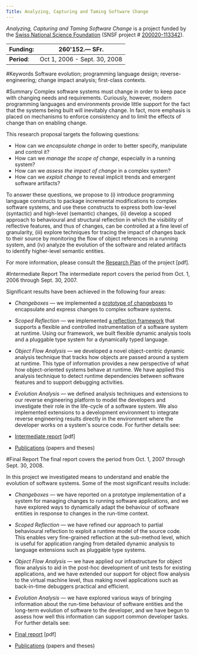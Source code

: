 ```yaml
---
Title: Analyzing, Capturing and Taming Software Change
---
```


*Analyzing, Capturing and Taming Software Change* is a project funded by the [Swiss National Science Foundation](http://www.snf.ch/) (SNSF project # [200020-113342](http://p3.snf.ch/Project-113342)).

|<strong>Funding:</strong>|260'152.&mdash; SFr.
|---|---
|<strong>Period</strong>:|Oct 1, 2006 - Sept. 30, 2008
 
#Keywords
Software evolution; programming language design; reverse-engineering; change impact analysis; first-class contexts.

#Summary
Complex software systems must change in order to keep pace with changing needs and requirements. Curiously, however, modern programming languages and environments provide little support for the fact that the systems being built will inevitably change. In fact, more emphasis is placed on mechanisms to enforce consistency and to limit the effects of change than on enabling change.

This research proposal targets the following questions:


- How can we *encapsulate change* in order to better specify, manipulate and control it?
- How can we *manage the scope of change*, especially in a running system?
- How can we *assess the impact of change* in a complex system?
- How can we *exploit change* to reveal implicit trends and emergent software artifacts?

To answer these questions, we propose to (i) introduce programming language constructs to package incremental modifications to complex software systems, and use these constructs to express both low-level (syntactic) and high-level (semantic) changes, (ii) develop a scoped approach to behavioural and structural reflection in which the visibility of reflective features, and thus of changes, can be controlled at a fine level of granularity, (iii) explore techniques for tracing the impact of changes back to their source by monitoring the flow of object references in a running system, and (iv) analyze the evolution of the software and related artifacts to identify higher-level semantic entities.

For more information, please consult the [Research Plan](%assets_url%/download/projectreports/snf06-part2.pdf) of the project [pdf].

#Intermediate Report
The intermediate report covers the period from Oct. 1, 2006 through Sept. 30, 2007.

Significant results have been achieved in the following four areas:


- *Changeboxes* &mdash; we implemented a [prototype of changeboxes](http://smallwiki.unibe.ch/changeboxes/) to encapsulate and express changes to complex software systems.
- *Scoped Reflection* &mdash; we implemented [a reflection framework](%base_url%/research/reflectivity) that supports a flexible and controlled instrumentation of a software system at runtime. Using our framework, we built flexible dynamic analysis tools and a pluggable type system for a dynamically typed language.
- *Object Flow Analysis* &mdash; we developed a novel object-centric dynamic analysis technique that tracks how objects are passed around a system at runtime. This type of information provides a new perspective of what how object-oriented systems behave at runtime. We have applied this analysis technique to detect runtime dependencies between software features and to support debugging activities.
- *Evolution Analysis* &mdash; we defined analysis techniques and extensions to our reverse engineering platform to model the developers and investigate their role in the life-cycle of a software system. We also implemented extensions to a development environment to integrate reverse engineering results directly in the environment where the developer works on a system's source code.
For further details see:

- [Intermediate report](%assets_url%/download/projectreports/snf06-intermediate.pdf) [pdf]
- [Publications](%assets_url%/scgbib/?query=snf07&filter=Year) (papers and theses)

#Final Report
The final report covers the period from Oct. 1, 2007 through Sept. 30, 2008.

In this project we investigated means to understand and enable the evolution of software systems. Some of the most significant results include: 


- *Changeboxes* &mdash; we have reported on a prototype implementation of a system for managing changes to running software applications, and we have explored ways to dynamically adapt the behaviour of software entities in response to changes in the run-time context.
- *Scoped Reflection* &mdash; we have refined our approach to partial behavioural reflection to exploit a runtime model of the source code. This enables very fine-grained reflection at the sub-method level, which is useful for application ranging from detailed dynamic analysis to language extensions such as pluggable type systems.
- *Object Flow Analysis* &mdash; we have applied our infrastructure for object flow analysis to aid in the post-hoc development of unit tests for existing applications, and we have extended our support for object flow analysis to the virtual machine level, thus making novel applications such as back-in-time debuggers practical and efficient.
- *Evolution Analysis* &mdash; we have explored various ways of bringing information about the run-time behaviour of software entities and the long-term evolution of software to the developer, and we have begun to assess how well this information can support common developer tasks.
For further details see:

- [Final report](%assets_url%/download/projectreports/snf06-final.pdf) [pdf]
- [Publications](%assets_url%/scgbib/?query=snf08&filter=Year) (papers and theses)
